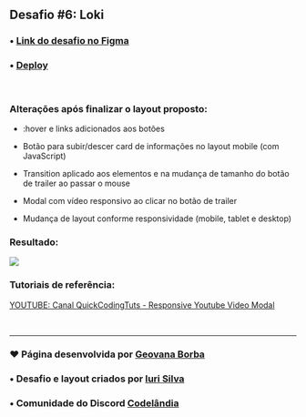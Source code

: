 ## Desafio #6: Loki

### • [Link do desafio no Figma](https://www.figma.com/file/Yb9IBH56g7T1hdIyZ3BMNO/Desafios---Codel%C3%A2ndia?type=design&node-id=7539-2&mode=design&t=eBUUVF6k05mrRnnY-0) 

### • [Deploy](https://geovanaborba.github.io/Codelandia-desafios/Desafio-6/) 

<br>

### Alterações após finalizar o layout proposto:

* :hover e links adicionados aos botões

* Botão para subir/descer card de informações no layout mobile (com JavaScript)

* Transition aplicado aos elementos e na mudança de tamanho do botão de trailer ao passar o mouse

* Modal com vídeo responsivo ao clicar no botão de trailer

* Mudança de layout conforme responsividade (mobile, tablet e desktop)

### Resultado: 

<img src="./assets/img/resultado_desafio6.gif">

<br>

### Tutoriais de referência: 

[YOUTUBE: Canal QuickCodingTuts - Responsive Youtube Video Modal](https://www.youtube.com/watch?v=dd_bfQP7Exs)

<br>

<hr>

### ♥ Página desenvolvida por [Geovana Borba](https://www.linkedin.com/in/geovanaborba/)

### • Desafio e layout criados por [Iuri Silva](https://www.linkedin.com/in/iuricode/?originalSubdomain=br)

### • Comunidade do Discord [Codelândia](https://discord.gg/79qyJwdsGk)